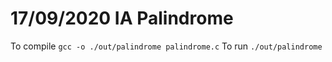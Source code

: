 # 17/09/2020 IA Palindrome
To compile `gcc -o ./out/palindrome palindrome.c`
To run `./out/palindrome`